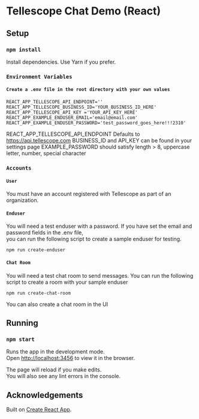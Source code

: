 # Tellescope Chat Demo (React)

## Setup

### `npm install`
Install dependencies. Use Yarn if you prefer.

### `Environment Variables`
#### `Create a .env file in the root directory with your own values`
```
REACT_APP_TELLESCOPE_API_ENDPOINT=''
REACT_APP_TELLESCOPE_BUSINESS_ID='YOUR_BUSINESS_ID_HERE'
REACT_APP_TELLESCOPE_API_KEY ='YOUR_API_KEY_HERE'
REACT_APP_EXAMPLE_ENDUSER_EMAIL='email@email.com'
REACT_APP_EXAMPLE_ENDUSER_PASSWORD='test_password_goes_here!!!2310'
```
REACT_APP_TELLESCOPE_API_ENDPOINT Defaults to https://api.tellescope.com 
BUSINESS_ID and API_KEY can be found in your settings page
EXAMPLE_PASSWORD should satisfy length > 8, uppercase letter, number, special character

### `Accounts`

#### `User`
You must have an account registered with Tellescope as part of an organization.

#### `Enduser`
You will need a test enduser with a password. If you have set the email and password fields in the .env file, \
you can run the following script to create a sample enduser for testing.
```
npm run create-enduser
```

#### `Chat Room`
You will need a test chat room to send messages. 
You can run the following script to create a room with your sample enduser
```
npm run create-chat-room
```
You can also create a chat room in the UI 

## Running

### `npm start`

Runs the app in the development mode.\
Open [http://localhost:3456](http://localhost:3456) to view it in the browser.

The page will reload if you make edits.\
You will also see any lint errors in the console.

## Acknowledgements
Built on [Create React App](https://github.com/facebook/create-react-app).